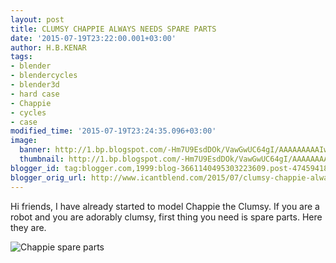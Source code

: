 ```yaml
---
layout: post
title: CLUMSY CHAPPIE ALWAYS NEEDS SPARE PARTS
date: '2015-07-19T23:22:00.001+03:00'
author: H.B.KENAR
tags:
- blender
- blendercycles
- blender3d
- hard case
- Chappie
- cycles
- case
modified_time: '2015-07-19T23:24:35.096+03:00'
image:
  banner: http://1.bp.blogspot.com/-Hm7U9EsdDOk/VawGwUC64gI/AAAAAAAAAIw/DzH-Kp8PfOo/w1024/ChappieSpareParts.jpg
  thumbnail: http://1.bp.blogspot.com/-Hm7U9EsdDOk/VawGwUC64gI/AAAAAAAAAIw/DzH-Kp8PfOo/s96/ChappieSpareParts.jpg
blogger_id: tag:blogger.com,1999:blog-3661140495303223609.post-4745941865635291739
blogger_orig_url: http://www.icantblend.com/2015/07/clumsy-chappie-always-needs-spare-parts.html
---
```


Hi friends, I have already started to model Chappie the Clumsy. If you are a robot and you are adorably clumsy, first thing you need is spare parts. Here they are.

![Chappie spare parts](http://1.bp.blogspot.com/-Hm7U9EsdDOk/VawGwUC64gI/AAAAAAAAAIw/DzH-Kp8PfOo/w1024/ChappieSpareParts.jpg)
